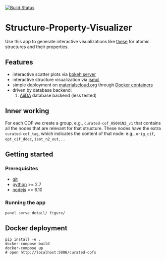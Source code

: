[![Build Status](https://travis-ci.org/materialscloud-org/structure-property-visualizer.svg?branch=master)](https://travis-ci.org/materialscloud-org/structure-property-visualizer)

# Structure-Property-Visualizer

Use this app to generate interactive visualizations like [these](https://www.materialscloud.org/discover/cofs#mcloudHeader)
for atomic structures and their properties.

## Features

 * interactive scatter plots via [bokeh server](https://bokeh.pydata.org/en/1.0.4/)
 * interactive structure visualization via [jsmol](https://chemapps.stolaf.edu/jmol/docs/)
 * simple deployment on [materialscloud.org](https://www.materialscloud.org/discover/menu) through [Docker containers](http://docker.com)
 * driven by database backend:
   1. [AiiDA](http://www.aiida.net/) database backend (less tested)

## Inner working

For each COF we create a group, e.g., `curated-cof_05001N2_v1` that contains all the nodes that are relevant for that structure.
These nodes have the extra `curated-cof_tag`, which indicates the content of that node: e.g., `orig_cif`, `opt_cif_ddec`, `isot_n2_out`, ...


## Getting started

### Prerequisites

 * [git](https://git-scm.com/)
 * [python](https://www.python.org/) >= 2.7
 * [nodejs](https://nodejs.org/en/) >= 6.10

### Running the app

```
panel serve detail/ figure/
```

## Docker deployment

```
pip install -e .
docker-compose build
docker-compose up
# open http://localhost:5006/curated-cofs
```

